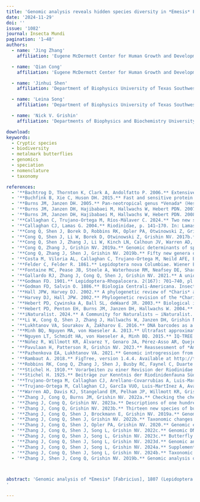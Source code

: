 ```yaml
---
title: 'Genomic analysis reveals hidden species diversity in *Emesis* Fabricius (Lepidoptera: Riodinidae)'
date: '2024-11-29'
doi: ''
issue: '1082'
journal: Insecta Mundi
pagination: '1–48'
authors:
  - name: 'Jing Zhang'
    affiliation: 'Eugene McDermott Center for Human Growth and Development and Department of Biophysics University of Texas Southwestern Medical Center 5323 Harry Hines Blvd., Dallas, TX, 75390-8816 USA'

  - name: 'Qian Cong'
    affiliation: 'Eugene McDermott Center for Human Growth and Development and Department of Biophysics University of Texas Southwestern Medical Center 5323 Harry Hines Blvd., Dallas, TX, 75390-8816 USA'

  - name: 'Jinhui Shen'
    affiliation: 'Department of Biophysics University of Texas Southwestern Medical Center 5323 Harry Hines Blvd., Dallas, TX, 75390-9050 USA'

  - name: 'Leina Song'
    affiliation: 'Department of Biophysics University of Texas Southwestern Medical Center 5323 Harry Hines Blvd., Dallas, TX, 75390-9050 USA'

  - name: 'Nick V. Grishin'
    affiliation: 'Departments of Biophysics and Biochemistry University of Texas Southwestern Medical Center 5323 Harry Hines Blvd., Dallas, TX, 75390-9050 USA'

download:
keywords:
  - Cryptic species
  - biodiversity
  - metalmark butterflies
  - genomics
  - speciation
  - nomenclature
  - taxonomy

references:
  - '**Bachtrog D, Thornton K, Clark A, Andolfatto P. 2006.** Extensive introgression of mitochondrial DNA relative to nuclear genes in the *Drosophila yakuba* species group. Evolution 60(2): 292–302.'
  - '**Buchfink B, Xie C, Huson DH. 2015.** Fast and sensitive protein alignment using DIAMOND. Nature Methods 12(1): 59–60.'
  - '**Burns JM, Janzen DH. 2005.** Pan-neotropical genus *Venada* (Hesperiidae: Pyrginae) is not monotypic: Four new species occur on one volcano in the Area de Conservación Guanacaste, Costa Rica. Journal of the Lepidopterists’ Society 59(1): 19–34.'
  - '**Burns JM, Janzen DH, Hajibabaei M, Hallwachs W, Hebert PDN. 2007.** DNA barcodes of closely related (but morphologically and ecologically distinct) species of skipper butterflies (Hesperiidae) can differ by only one to three nucleotides. Journal of the Lepidopterists’ Society 61(3): 138–153.'
  - '**Burns JM, Janzen DH, Hajibabaei M, Hallwachs W, Hebert PDN. 2008.** DNA barcodes and cryptic species of skipper butterflies in the genus *Perichares* in Area de Conservacion Guanacaste, Costa Rica. Proceedings of the National Academy of Sciences of the United States of America 105(17): 6350–6355.'
  - '**Callaghan C, Trujano-Ortega M, Ríos-Málaver C. 2024.** Two new species of *Emesis* Fabricius, 1807 from northwestern South and Central America (Lepidoptera: Riodinidae). Zootaxa 5443(3): 406–416.'
  - '**Callaghan CJ, Lamas G. 2004.** Riodinidae, p. 141–170. In: Lamas G (ed.). Checklist: Part 4A. Hesperioidea - Papilionoidea. Association for Tropical Lepidoptera; Scientific Publishers; Gainesville. 439 p.'
  - '**Cong Q, Shen J, Borek D, Robbins RK, Opler PA, Otwinowski Z, Grishin NV. 2017a.** When COI barcodes deceive: complete genomes reveal introgression in hairstreaks. Proceedings of the Royal Society B: Biological Sciences 284(1848): 1–9. http://dx.doi.org/10.1098/rspb.2016.1735'
  - '**Cong Q, Shen J, Li W, Borek D, Otwinowski Z, Grishin NV. 2017b.** The first complete genomes of metalmarks and the classification of butterfly families. Genomics 109: 485–493.'
  - '**Cong Q, Shen J, Zhang J, Li W, Kinch LN, Calhoun JV, Warren AD, Grishin NV. 2021.** Genomics reveals the origins of historical specimens. Molecular Biology and Evolution 38(5): 2166–2176.'
  - '**Cong Q, Zhang J, Grishin NV. 2019a.** Genomic determinants of speciation [Preprint]. bioRxiv BIORXIV/2019/837666. Available at https://www.biorxiv.org/content/10.1101/837666v1 (Last accessed August 2024.)'
  - '**Cong Q, Zhang J, Shen J, Grishin NV. 2019b.** Fifty new genera of Hesperiidae (Lepidoptera). Insecta Mundi 0731: 1–56.'
  - '**Costa M, Viloria AL, Callaghan C, Trujano-Ortega M, Neild AFE, Benmesbah M, Attal S, Grishin NV. 2021.** Lepidoptera del Pantepui. Parte XI Nuevos Riodinidae (Riodininae), Pieridae (Dismorphiinae) y Nymphalidae (Satyrinae). Antenor 8(1): 2–28.'
  - '**Felder C, Felder R. 1861.** Lepidoptera nova Columbiae. Wiener Entomologische Monatschrift 5: (3): 72–87, (4): 97–111.'
  - '**Fontaine MC, Pease JB, Steele A, Waterhouse RM, Neafsey DE, Sharakhov IV, Jiang X, Hall AB, Catteruccia F, Kakani E, Mitchell SN, Wu YC, Smith HA, Love RR, Lawniczak MK, Slotman MA, Emrich SJ, Hahn MW, Besansky NJ. 2015.** Mosquito genomics. Extensive introgression in a malaria vector species complex revealed by phylogenomics. Science 347(6217): 1–6. http://dx.doi.org/10.1126/science.1258524.'
  - '**Gallardo RJ, Zhang J, Cong Q, Shen J, Grishin NV. 2021.** A uniquely patterned new species of *Emesis* from Honduras (Riodinidae). Tropical Lepidoptera Research 31(1): 53–59.'
  - '**Godman FD. 1901.** Lepidoptera-Rhopalocera. 2(167): 701–740, pl. 110–111. In: Godman FD, Salvin O (eds.). Biologia Centrali-Americana. Insecta. Dulau & Co., Bernard Quaritch; London. 782 p.'
  - '**Godman FD, Salvin O. 1886.** Biologia Centrali-Americana. Insecta. Lepidoptera-Rhopalocera. 1(44): 401–440, pl. 42–44. Dulau & Co., Bernard Quaritch; London. 487 p.'
  - '**Hall JPW, Harvey DJ. 2002.** A phylogenetic review of *Charis* and *Calephelis* (Lepidoptera: Riodinidae). Annals of the Entomological Society of America 95(4): 407–421.'
  - '**Harvey DJ, Hall JPW. 2002.** Phylogenetic revision of the *Charis cleonus* complex (Lepidoptera: Riodinidae). Systematic Entomology 27(4): 265–300.'
  - '**Hebert PD, Cywinska A, Ball SL, deWaard JR. 2003.** Biological identifications through DNA barcodes. Proceedings of the Royal Society B: Biological Sciences 270(1512): 313–321.'
  - '**Hebert PD, Penton EH, Burns JM, Janzen DH, Hallwachs W. 2004.** Ten species in one: DNA barcoding reveals cryptic species in the neotropical skipper butterfly *Astraptes fulgerator*. Proceedings of the National Academy of Sciences of the United States of America 101(41): 14812–14817.'
  - '**iNaturalist. 2024.** A Community for Naturalists – iNaturalist. Available at https://www.inaturalist.org (Last accessed August 2024.)'
  - '**Li W, Cong Q, Shen J, Zhang J, Hallwachs W, Janzen DH, Grishin NV. 2019.** Genomes of skipper butterflies reveal extensive convergence of wing patterns. Proceedings of the National Academy of Sciences of the United States of America 116(13): 6232–6237.'
  - '**Lukhtanov VA, Sourakov A, Zakharov E. 2016.** DNA barcodes as a tool in biodiversity research: testing pre-existing taxonomic hypotheses in Delphic Apollo butterflies (Lepidoptera, Papilionidae). Systematics and Biodiversity 14: 599–613.'
  - '**Minh BQ, Nguyen MA, von Haeseler A. 2013.** Ultrafast approximation for phylogenetic bootstrap. Molecular Biology and Evolution 30(5): 1188–1195.'
  - '**Nguyen LT, Schmidt HA, von Haeseler A, Minh BQ. 2015.** IQ-TREE: a fast and effective stochastic algorithm for estimating maximum-likelihood phylogenies. Molecular Biology and Evolution 32(1): 268–274.'
  - '**Núñez R, Willmott KR, Álvarez Y, Genaro JA, Pérez-Asso AR, Quejereta M, Turner T, Miller JY, Brévignon C, Lamas G, Hausmann A. 2022.** Integrative taxonomy clarifies species limits in the hitherto monotypic passion-vine butterfly genera *Agraulis* and *Dryas* (Lepidoptera, Nymphalidae, Heliconiinae). Systematic Entomology 47(1): 152–178.'
  - '**Pavulaan H, Patterson R, Grishin NV. 2023.** Reassessment of *Amblyscirtes hegon* (Hesperiidae) as a complex of four distinct species revealed by genomic analysis. The Taxonomic Report of the International Lepidoptera Survey 11(5): 1–38.'
  - '**Pazhenkova EA, Lukhtanov VA. 2021.** Genomic introgression from a distant congener in the Levant fritillary butterfly, *Melitaea acentria*. Molecular Ecology 30(19): 4819–4832.'
  - '**Rambaut A. 2018.** FigTree, version 1.4.4. Available at http://tree.bio.ed.ac.uk/software/figtree/ (Last accessed August 2024.)'
  - '**Robbins RK, Cong Q, Zhang J, Shen J, Busby RC, Faynel C, Duarte M, Martins ARP, Prieto C, Lamas G, Grishin NV. 2022.** Genomics-based higher classification of the species-rich hairstreaks (Lepidoptera: Lycaenidae: Eumaeini). Systematic Entomology 47(3): 445–469.'
  - '**Stichel H. 1910.** Vorarbeiten zu einer Revision der Riodinidae Grote (Erycinidae Swains.) (Lep. Rhop.). Berliner entomologische Zeitschrift 55(1/2): 9–103.'
  - '**Stichel H. 1925.** Beiträge zur Kenntnis der Riodinidenfauna Südamerikas. VII. Zeitschrift für wissenschaftliche Insektenbiologie 20: (1): 14–18, (2): 19–23, (3): 53–56, (4): 84–93.'
  - '**Trujano-Ortega M, Callaghan CJ, Arellano-Covarrubias A, Luis-Martinez A, Avalos-Hernandez O, Llorente-Bousquets J. 2021.** Geographical distribution of *Emesis* Fabricius (Lepidoptera: Riodinidae) in Mexico: Updated checklist and temporal patterns. Zootaxa 4964(3): 401–442.'
  - '**Trujano-Ortega M, Callaghan CJ, GarcIa VUO, Luis-MartInez A, Avalos-HernAndez O, Llorente-Bousquets J. 2020.** *Emesis planeca* n. comb. (Lepidoptera: Riodinidae): a new combination revealed by molecular evidence with a description of its morphological variation. Zootaxa 4853(2): 218–234.'
  - '**Warren AD, Davis KJ, Stangeland EM, Pelham JP, Willmott KR, Grishin NV. 2024.** Illustrated Lists of American Butterflies [9-III-2024]. Available at https://www.butterfliesofamerica.com/ (Last accessed August 2024.)'
  - '**Zhang J, Cong Q, Burns JM, Grishin NV. 2022a.** Checking the checkered taxonomy of Plötz’s checkered skippers (Hesperiidae: Pyrgini). The Taxonomic Report of the International Lepidoptera Survey 10(5): 1–31.'
  - '**Zhang J, Cong Q, Grishin NV. 2023a.** Descriptions of one hundred new species of Hesperiidae. Insecta Mundi 1026: 1–115.'
  - '**Zhang J, Cong Q, Grishin NV. 2023b.** Thirteen new species of butterflies (Lepidoptera: Hesperiidae) from Texas. Insecta Mundi 0969: 1–58.'
  - '**Zhang J, Cong Q, Shen J, Brockmann E, Grishin NV. 2019a.** Genomes reveal drastic and recurrent phenotypic divergence in firetip skipper butterflies (Hesperiidae: Pyrrhopyginae). Proceedings of the Royal Society B: Biological Sciences 286(1903): 1–6. http://dx.doi.org/10.1098/rspb.2019.0609'
  - '**Zhang J, Cong Q, Shen J, Grishin NV. 2022b.** Taxonomic changes suggested by the genomic analysis of Hesperiidae (Lepidoptera). Insecta Mundi 0921: 1–135.'
  - '**Zhang J, Cong Q, Shen J, Opler PA, Grishin NV. 2020.** Genomic evidence suggests further changes of butterfly names. The Taxonomic Report of the International Lepidoptera Survey 8(7): 1–40.'
  - '**Zhang J, Cong Q, Shen J, Song L, Grishin NV. 2022c.** Genomic DNA sequencing reveals two new North American species of *Staphylus* (Hesperiidae: Pyrginae: Carcharodini). The Taxonomic Report of the International Lepidoptera Survey 10(4): 1–13.'
  - '**Zhang J, Cong Q, Shen J, Song L, Grishin NV. 2023c.** Butterfly classification and species discovery using genomics. The Taxonomic Report of the International Lepidoptera Survey 11(3): 1–93.'
  - '**Zhang J, Cong Q, Shen J, Song L, Grishin NV. 2023d.** Genomic analysis reveals new species and subspecies of butterflies. The Taxonomic Report of the International Lepidoptera Survey 11(6): 1–62.'
  - '**Zhang J, Cong Q, Shen J, Song L, Grishin NV. 2024a.** Supplementary information to “Genomic analysis reveals hidden species diversity in *Emesis* Fabricius (Lepidoptera: Riodinidae).” Table S1 and DNA sequences of exons with diagnostic characters. Available at https://osf.io/d48aj/ (Last accessed September 2024.)'
  - '**Zhang J, Cong Q, Shen J, Song L, Grishin NV. 2024b.** Taxonomic advances driven by the genomic analysis of butterflies. The Taxonomic Report of the International Lepidoptera Survey 11(7): 1–42.'
  - '**Zhang J, Shen J, Cong Q, Grishin NV. 2019b.** Genomic analysis of the tribe Emesidini (Lepidoptera: Riodinidae). Zootaxa 4668(4): 475–488.'



abstract: 'Genomic analysis of *Emesis* [Fabricius], 1807 (Lepidoptera: Riodinidae Grote, 1895) reveals species richness higher than anticipated. As a result, one subgenus, 22 species, and one subspecies are proposed as new (type species or type localities in parenthesis): *Diogenia* Grishin, **new subgenus** (*Emesis diogenia* Prittwitz, 1865), *Emesis* (*Emesis*) *aerunda* Grishin, **new species** (Peru: Rio Pachitea, Monte Alegre), *Emesis* (*Emesis*) *bartica* Grishin, **new species** (Guyana: Cuyuni-Mazaruni), *Emesis* (*Emesis*) *fatimellina* Grishin, **new species** (Brazil: Santa Catarina), *Emesis* (*Emesis*) *panamella* Grishin, **new species** (Panama: Darién), *Emesis* (*Mandania*) *mandora* Grishin, **new species** (Ecuador: Santo Domingo), *Emesis* (*Mandania*) *manduza* Grishin, **new species** (Peru: Cuzco), *Emesis* (*Tenedia*) *nimia* Grishin, **new species** (Panama: Chiriquí), *Emesis* (*Tenedia*) *faria* Grishin, **new species** (Mexico: Tamaulipas), *Emesis* (*Tenedia*) *leona* Grishin, **new species** (Mexico: Nuevo León), *Emesis* (*Tenedia*) *subangularis* Grishin, **new species** (Argentina: Salta), *Emesis* (*Tenedia*) *alisada* Grishin, **new species** (Peru: Piura), *Emesis* (*Tenedia*) *flecta* Grishin, **new species** (Bolivia: La Paz), *Emesis* (*Poeasia*) *sonorensis* Grishin, **new species** (Mexico: Sonora), *Emesis* (*Brimia*) *apagada* Grishin, **new species** (Peru: Madre de Dios), *Emesis* (*Brimia*) *boliviana* Grishin, **new species** (Bolivia: La Paz), *Emesis* (*Aphacitis*) *aurichica* Grishin, **new species** (Mexico: Chiapas), *Emesis* (*Aphacitis*) *auripana* Grishin, **new species** (Panama: Darién), *Emesis* (*Aphacitis*) *pruinapicalis* Grishin, **new species** (Panama: Darién), *Emesis* (*Aphacitis*) *furvescens* Grishin, **new species** (Panama: Darién), *Emesis* (*Aphacitis*) *pallescens* Grishin, **new species** (Panama: Panamá), *Emesis* (*Aphacitis*) *andigna* Grishin, **new species** (Peru: Cuzco), *Emesis* (*Aphacitis*) *luxata* Grishin, **new species** (Brazil: São Paulo), and *Emesis* (*Mandania*) *russula sudesta* Grishin, **new subspecies** (Brazil: Paraná). The following five taxa are **species** (not subspecies): *Emesis* (*Emesis*) *cronina* Schaus, 1928, **reinstated status** (not *Emesis* (*Emesis*) *cereus* (Linnaeus, 1767)), *Emesis* (*Emesis*) *nobilata* Stichel, 1910, **new status** (not *Emesis* (*Emesis*) *fatimella* Westwood, 1851), *Emesis* (*Tenedia*) *tristis* Stichel, 1929, **reinstated status** (not *Emesis* (*Tenedia*) *lupina* Godman and Salvin, 1886), *Emesis* (*Tenedia*) *paphia* R. Felder, 1869, **reinstated status** (not *Emesis* (*Tenedia*) *cypria* C. Felder and R. Felder, 1861), and *Emesis* (*Aphacitis*) *parvissima* Kaye, 1921, **new status** (not *Emesis* (*Aphacitis*) *lucinda* (Cramer, 1775). *Emesis tenedia* ab. *fasciata* E. Strand, 1916, an unavailable name, is a synonym of *Emesis* (*Tenedia*) *tenedia* C. Felder and R. Felder, 1861, not *Emesis* (*Tenedia*) *lupina* Godman and Salvin, 1886. **Lectotypes** are designated for five species (type localities in parenthesis): *Emesis russula* Stichel, 1910 (Bolivia: La Paz), *Emesis tenedia* C. Felder and R. Felder, 1861 (Venezuela), *Emesis poeas* Godman, 1901 (Mexico: Guerrero, Acapulco), *Emesis castigata* Stichel, 1910 (Peru: Pozuzo), and *Emesis condigna* Stichel, 1925 (Brazil: Pará). Finally, an updated synonymic list of *Emesis* is provided. The list covers seven valid subgenera and 71 valid species with 14 additional subspecies.
'

---
```

